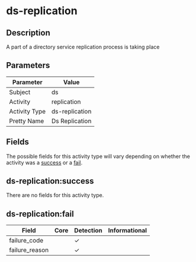 ds-replication
==============

Description
-----------
A part of a directory service replication process is taking place

Parameters
----------
| Parameter     | Value          |
| ------------- | -------------- |
| Subject       | ds             |
| Activity      | replication    |
| Activity Type | ds-replication |
| Pretty Name   | Ds Replication |


Fields
------

The possible fields for this activity type will vary depending on whether the activity was a [success](#ds-replicationsuccess) or a [fail](#ds-replicationfail).


ds-replication:success
----------------------

There are no fields for this activity type.


ds-replication:fail
-------------------

| Field          | Core | Detection | Informational |
| -------------- | ---- | --------- | ------------- |
| failure_code   |      | &#10003;  |               |
| failure_reason |      | &#10003;  |               |